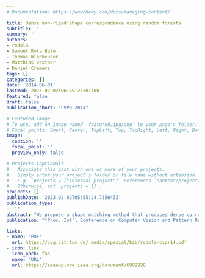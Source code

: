 ```yaml
---
# Documentation: https://wowchemy.com/docs/managing-content/

title: Dense non-rigid shape correspondence using random forests
subtitle: ''
summary: ''
authors:
- rodola
- Samuel Rota Bulo
- Thomas Windheuser
- Matthias Vestner
- Daniel Cremers
tags: []
categories: []
date: '2014-06-01'
lastmod: 2023-02-02T06:55:25+01:00
featured: false
draft: false
publication_short: "CVPR 2014"

# Featured image
# To use, add an image named `featured.jpg/png` to your page's folder.
# Focal points: Smart, Center, TopLeft, Top, TopRight, Left, Right, BottomLeft, Bottom, BottomRight.
image:
  caption: ''
  focal_point: ''
  preview_only: false

# Projects (optional).
#   Associate this post with one or more of your projects.
#   Simply enter your project's folder or file name without extension.
#   E.g. `projects = ["internal-project"]` references `content/project/deep-learning/index.md`.
#   Otherwise, set `projects = []`.
projects: []
publishDate: '2023-02-02T05:55:24.735643Z'
publication_types:
- '1'
abstract: "We propose a shape matching method that produces dense correspondences tuned to a specific class of shapes and deformations. In a scenario where this class is represented by a small set of example shapes, the proposed method learns a shape descriptor capturing the variability of the deformations in the given class. The approach enables the wave kernel signature to extend the class of recognized deformations from near isometries to the deformations appearing in the example set by means of a random forest classifier. With the help of the introduced spatial regularization, the proposed method achieves significant improvements over the baseline approach and obtains state-of-the-art results while keeping short computation times."
publication: "*Proc. Int'l Conference on Computer Vision and Pattern Recognition (CVPR)*"

links:
- name: 'PDF'
  url: https://cvg.cit.tum.de/_media/spezial/bib/rodola-cvpr14.pdf
- icon: link
  icon_pack: fas
  name: 'URL'
  url: https://ieeexplore.ieee.org/document/6909928
---
```

